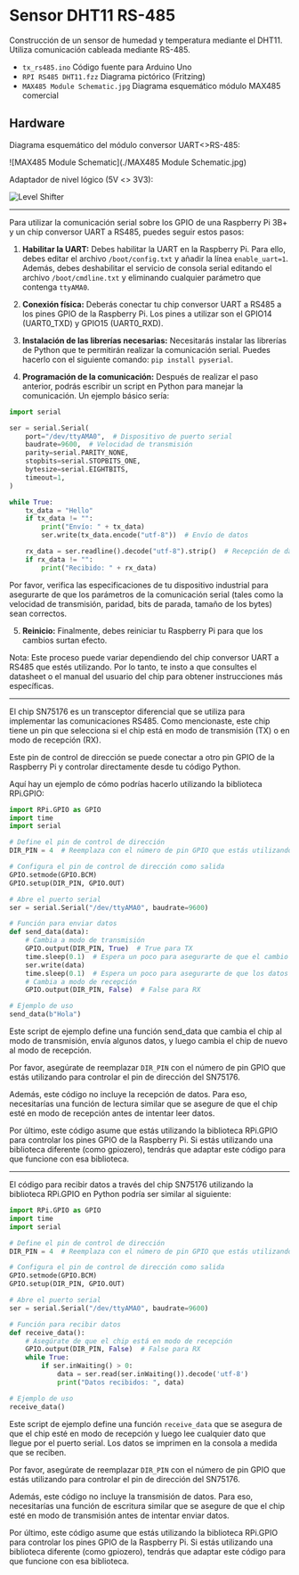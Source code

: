 # Sensor DHT11 RS-485

Construcción de un sensor de humedad y temperatura mediante el DHT11. Utiliza comunicación cableada mediante RS-485.

- `tx_rs485.ino` Código fuente para Arduino Uno
- `RPI RS485 DHT11.fzz` Diagrama pictórico (Fritzing)
- `MAX485 Module Schematic.jpg` Diagrama esquemático módulo MAX485 comercial

## Hardware

Diagrama esquemático del módulo conversor UART<>RS-485:

![MAX485 Module Schematic](./MAX485 Module Schematic.jpg)

Adaptador de nivel lógico (5V <> 3V3):

![Level Shifter](./level-shifter.png)

---

Para utilizar la comunicación serial sobre los GPIO de una Raspberry Pi 3B+ y un chip conversor UART a RS485, puedes seguir estos pasos:

1. **Habilitar la UART:** Debes habilitar la UART en la Raspberry Pi. Para ello, debes editar el archivo `/boot/config.txt` y añadir la línea `enable_uart=1`. Además, debes deshabilitar el servicio de consola serial editando el archivo `/boot/cmdline.txt` y eliminando cualquier parámetro que contenga `ttyAMA0`.

2. **Conexión física:** Deberás conectar tu chip conversor UART a RS485 a los pines GPIO de la Raspberry Pi. Los pines a utilizar son el GPIO14 (UART0_TXD) y GPIO15 (UART0_RXD).

3. **Instalación de las librerías necesarias:** Necesitarás instalar las librerías de Python que te permitirán realizar la comunicación serial. Puedes hacerlo con el siguiente comando: `pip install pyserial`.

4. **Programación de la comunicación:** Después de realizar el paso anterior, podrás escribir un script en Python para manejar la comunicación. Un ejemplo básico sería:

```python
import serial

ser = serial.Serial(
    port="/dev/ttyAMA0",  # Dispositivo de puerto serial
    baudrate=9600,  # Velocidad de transmisión
    parity=serial.PARITY_NONE,
    stopbits=serial.STOPBITS_ONE,
    bytesize=serial.EIGHTBITS,
    timeout=1,
)

while True:
    tx_data = "Hello"
    if tx_data != "":
        print("Envío: " + tx_data)
        ser.write(tx_data.encode("utf-8"))  # Envío de datos

    rx_data = ser.readline().decode("utf-8").strip()  # Recepción de datos
    if rx_data != "":
        print("Recibido: " + rx_data)
```

Por favor, verifica las especificaciones de tu dispositivo industrial para asegurarte de que los parámetros de la comunicación serial (tales como la velocidad de transmisión, paridad, bits de parada, tamaño de los bytes) sean correctos.

5. **Reinicio:** Finalmente, debes reiniciar tu Raspberry Pi para que los cambios surtan efecto.

Nota: Este proceso puede variar dependiendo del chip conversor UART a RS485 que estés utilizando. Por lo tanto, te insto a que consultes el datasheet o el manual del usuario del chip para obtener instrucciones más específicas.

-----

El chip SN75176 es un transceptor diferencial que se utiliza para implementar las comunicaciones RS485. Como mencionaste, este chip tiene un pin que selecciona si el chip está en modo de transmisión (TX) o en modo de recepción (RX).

Este pin de control de dirección se puede conectar a otro pin GPIO de la Raspberry Pi y controlar directamente desde tu código Python.

Aquí hay un ejemplo de cómo podrías hacerlo utilizando la biblioteca RPi.GPIO:

```python
import RPi.GPIO as GPIO
import time
import serial

# Define el pin de control de dirección
DIR_PIN = 4  # Reemplaza con el número de pin GPIO que estás utilizando

# Configura el pin de control de dirección como salida
GPIO.setmode(GPIO.BCM)
GPIO.setup(DIR_PIN, GPIO.OUT)

# Abre el puerto serial
ser = serial.Serial("/dev/ttyAMA0", baudrate=9600)

# Función para enviar datos
def send_data(data):
    # Cambia a modo de transmisión
    GPIO.output(DIR_PIN, True)  # True para TX
    time.sleep(0.1)  # Espera un poco para asegurarte de que el cambio de dirección se ha realizado
    ser.write(data)
    time.sleep(0.1)  # Espera un poco para asegurarte de que los datos se han enviado antes de cambiar la dirección
    # Cambia a modo de recepción
    GPIO.output(DIR_PIN, False)  # False para RX

# Ejemplo de uso
send_data(b"Hola")
```

Este script de ejemplo define una función send_data que cambia el chip al modo de transmisión, envía algunos datos, y luego cambia el chip de nuevo al modo de recepción.

Por favor, asegúrate de reemplazar `DIR_PIN` con el número de pin GPIO que estás utilizando para controlar el pin de dirección del SN75176.

Además, este código no incluye la recepción de datos. Para eso, necesitarías una función de lectura similar que se asegure de que el chip esté en modo de recepción antes de intentar leer datos.

Por último, este código asume que estás utilizando la biblioteca RPi.GPIO para controlar los pines GPIO de la Raspberry Pi. Si estás utilizando una biblioteca diferente (como gpiozero), tendrás que adaptar este código para que funcione con esa biblioteca.

------

El código para recibir datos a través del chip SN75176 utilizando la biblioteca RPi.GPIO en Python podría ser similar al siguiente:

```python
import RPi.GPIO as GPIO
import time
import serial

# Define el pin de control de dirección
DIR_PIN = 4  # Reemplaza con el número de pin GPIO que estás utilizando

# Configura el pin de control de dirección como salida
GPIO.setmode(GPIO.BCM)
GPIO.setup(DIR_PIN, GPIO.OUT)

# Abre el puerto serial
ser = serial.Serial("/dev/ttyAMA0", baudrate=9600)

# Función para recibir datos
def receive_data():
    # Asegúrate de que el chip está en modo de recepción
    GPIO.output(DIR_PIN, False)  # False para RX
    while True:
        if ser.inWaiting() > 0:
            data = ser.read(ser.inWaiting()).decode('utf-8')
            print("Datos recibidos: ", data)

# Ejemplo de uso
receive_data()
```
Este script de ejemplo define una función `receive_data` que se asegura de que el chip esté en modo de recepción y luego lee cualquier dato que llegue por el puerto serial. Los datos se imprimen en la consola a medida que se reciben.

Por favor, asegúrate de reemplazar `DIR_PIN` con el número de pin GPIO que estás utilizando para controlar el pin de dirección del SN75176.

Además, este código no incluye la transmisión de datos. Para eso, necesitarías una función de escritura similar que se asegure de que el chip esté en modo de transmisión antes de intentar enviar datos.

Por último, este código asume que estás utilizando la biblioteca RPi.GPIO para controlar los pines GPIO de la Raspberry Pi. Si estás utilizando una biblioteca diferente (como gpiozero), tendrás que adaptar este código para que funcione con esa biblioteca.
